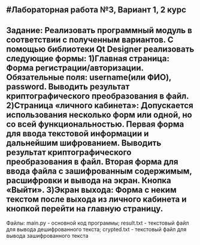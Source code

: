 #Лабораторная работа №3, Вариант 1, 2 курс
----------------------------------------
Задание:
Реализовать программный модуль в соответствии с полученным вариантов.
C помощью библиотеки Qt Designer реализовать следующие формы:
1)Главная страница: Форма регистрации/авторизации. Обязательные поля:
username(или ФИО), password. Выводить результат криптографического преобразования в
файл.
2)Страница «личного кабинета»: Допускается использования несколько форм или
одной, но со всей функциональностью. Первая форма для ввода текстовой информации и
дальнейшим шифрованием. Выводить результат криптографического преобразования в
файл.
Вторая форма для ввода файла с зашифрованным содержимым, расшифровки и
вывода на экран.
Кнопка «Выйти».
3)Экран выхода: Форма с неким текстом после выхода из личного кабинета и
кнопкой перейти на главную страницу.
----------------------------------------
Файлы: 
main.py - основной код программы; 
result.txt - текстовый файл для вывода дешифрованного текста; 
crypted.txt - текстовый файл для вывода зашифрованного текста
